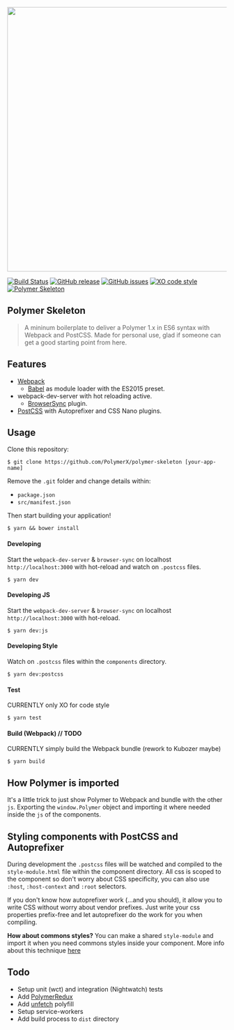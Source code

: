 <p align="center"><img src="http://i.imgur.com/PgsSS0L.jpg" width="607"></p>

[![Build Status](https://travis-ci.org/PolymerX/polymer-skeleton.svg?style=flat-square&branch=master)](https://travis-ci.org/PolymerX/polymer-skeleton)
[![GitHub release](https://img.shields.io/github/release/PolymerX/polymer-skeleton.svg?style=flat-square)](https://github.com/PolymerX/polymer-skeleton)
[![GitHub issues](https://img.shields.io/github/issues/PolymerX/polymer-skeleton.svg?style=flat-square)](https://github.com/PolymerX/polymer-skeleton/issues)
[![XO code style](https://img.shields.io/badge/code_style-XO-5ed9c7.svg?style=flat-square)](https://github.com/sindresorhus/xo)
[![Polymer Skeleton](https://img.shields.io/badge/polymerX-SKELETON-435877.svg?style=flat-square)](https://github.com/PolymerX/polymer-skeleton)


## Polymer Skeleton
> A mininum boilerplate to deliver a Polymer 1.x in ES6 syntax with Webpack and PostCSS.
> Made for personal use, glad if someone can get a good starting point from here.

## Features

- [Webpack](https://webpack.js.org/)
  - [Babel](https://babeljs.io/) as module loader with the ES2015 preset.
- webpack-dev-server with hot reloading active.
  - [BrowserSync](https://www.npmjs.com/package/browser-sync-webpack-plugin) plugin.
- [PostCSS](http://postcss.org/) with Autoprefixer and CSS Nano plugins.

## Usage

Clone this repository:

	$ git clone https://github.com/PolymerX/polymer-skeleton [your-app-name]

Remove the `.git` folder and change details within:

- `package.json`
- `src/manifest.json`

Then start building your application!

	$ yarn && bower install

#### Developing

Start the `webpack-dev-server` & `browser-sync` on localhost `http://localhost:3000` with hot-reload and watch on `.postcss` files.

	$ yarn dev

#### Developing JS

Start the `webpack-dev-server` & `browser-sync` on localhost `http://localhost:3000` with hot-reload.

	$ yarn dev:js

#### Developing Style

Watch on `.postcss` files within the `components` directory.

	$ yarn dev:postcss

#### Test

CURRENTLY only XO for code style

	$ yarn test

#### Build (Webpack) // TODO

CURRENTLY simply build the Webpack bundle (rework to Kubozer maybe)

	$ yarn build

## How Polymer is imported

It's a little trick to just show Polymer to Webpack and bundle with the other `js`.
Exporting the `window.Polymer` object and importing it where needed inside the `js` of the components.

## Styling components with PostCSS and Autoprefixer

During development the `.postcss` files will be watched and compiled to the `style-module.html` file within the component directory. All css is scoped to the component so don't worry about CSS specificity, you can also use `:host`, `:host-context` and `:root` selectors.

If you don't know how autoprefixer work (...and you should), it allow you to write CSS without worry about vendor prefixes. Just write your css properties prefix-free and let autoprefixer do the work for you when compiling.

**How about commons styles?**
You can make a shared `style-module` and import it when you need commons styles inside your component. More info about this technique [here](https://www.polymer-project.org/1.0/docs/devguide/styling#style-modules)

## Todo

- Setup unit (wct) and integration (Nightwatch) tests
- Add [PolymerRedux]()
- Add [unfetch]() polyfill
- Setup service-workers
- Add build process to `dist` directory
